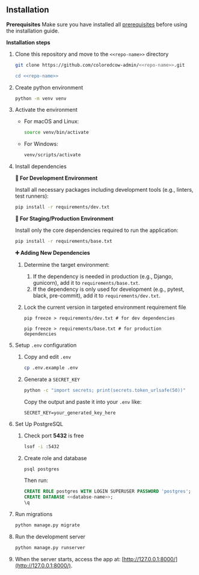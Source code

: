 ## Installation

**Prerequisites**
   Make sure you have installed all [prerequisites](./pre-requisites.md) before using the installation guide.

**Installation steps**
1. Clone this repository and move to the `<<repo-name>>` directory
   ```sh
   git clone https://github.com/coloredcow-admin/<<repo-name>>.git

   cd <<repo-name>>
   ```

1. Create python environment
   ```sh
   python -m venv venv
   ```

1. Activate the environment
   - For macOS and Linux:
      ```sh
      source venv/bin/activate
      ```
   - For Windows:
      ```sh
      venv/scripts/activate
      ```

1. Install dependencies

   **🔧 For Development Environment**

   Install all necessary packages including development tools (e.g., linters, test runners):
   ```sh
   pip install -r requirements/dev.txt
   ```

   **🚀 For Staging/Production Environment**

   Install only the core dependencies required to run the application:
   ```sh
   pip install -r requirements/base.txt
   ```

   **➕ Adding New Dependencies**
   1. Determine the target environment:
      1. If the dependency is needed in production (e.g., Django, gunicorn), add it to `requirements/base.txt`.
      2. If the dependency is only used for development (e.g., pytest, black, pre-commit), add it to `requirements/dev.txt`.

   2. Lock the current version in targeted environment requirement file
       ```shell
       pip freeze > requirements/dev.txt # for dev dependencies

       pip freeze > requirements/base.txt # for production dependencies
       ```

1. Setup `.env` configuration
   1. Copy and edit `.env`
      ```sh
      cp .env.example .env
      ```
   1. Generate a `SECRET_KEY`
      ```sh
      python -c "import secrets; print(secrets.token_urlsafe(50))"
      ```
      Copy the output and paste it into your `.env` like:
      ```
      SECRET_KEY=your_generated_key_here
      ```

1. Set Up PostgreSQL
   1. Check port **5432** is free
      ```sh
      lsof -i :5432
      ```

   1. Create role and database
      ```sh
      psql postgres
      ```
      Then run:
      ```sql
      CREATE ROLE postgres WITH LOGIN SUPERUSER PASSWORD 'postgres';
      CREATE DATABASE <<databse-name>>;
      \q
      ```

1. Run migrations
   ```sh
   python manage.py migrate
   ```

1. Run the development server
   ```sh
   python manage.py runserver
   ```

1. When the server starts, access the app at: [http://127.0.0.1:8000/](http://127.0.0.1:8000/).
